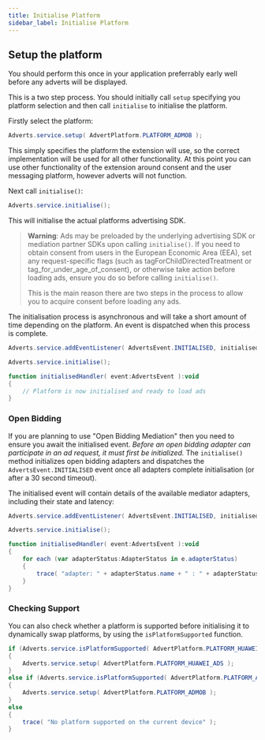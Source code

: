 ```yaml
---
title: Initialise Platform
sidebar_label: Initialise Platform
---
```


## Setup the platform

You should perform this once in your application preferrably early well before any adverts will be displayed. 

This is a two step process. You should initially call `setup` specifying you platform selection and then call `initialise` to initialise the platform.


Firstly select the platform:

```actionscript
Adverts.service.setup( AdvertPlatform.PLATFORM_ADMOB );
```

This simply specifies the platform the extension will use, so the correct implementation will be used for all other functionality. At this point you can use other functionality of the extension around consent and the user messaging platform, however adverts will not function.


Next call `initialise()`:

```actionscript
Adverts.service.initialise();
```

This will initialise the actual platforms advertising SDK. 

>
> **Warning**: Ads may be preloaded by the underlying advertising SDK or mediation partner SDKs upon calling `initialise()`. If you need to obtain consent from users in the European Economic Area (EEA), set any request-specific flags (such as tagForChildDirectedTreatment or tag_for_under_age_of_consent), or otherwise take action before loading ads, ensure you do so before calling `initialise()`. 
>
> This is the main reason there are two steps in the process to allow you to acquire consent before loading any ads.
>


The initialisation process is asynchronous and will take a short amount of time depending on the platform. An event is dispatched when this process is complete. 

```actionscript
Adverts.service.addEventListener( AdvertsEvent.INITIALISED, initialisedHandler );

Adverts.service.initialise();

function initialisedHandler( event:AdvertsEvent ):void 
{
	// Platform is now initialised and ready to load ads
}
```


### Open Bidding

If you are planning to use "Open Bidding Mediation" then you need to ensure you await the initialised event. *Before an open bidding adapter can participate in an ad request, it must first be initialized.* The `initialise()` method initializes open bidding adapters and dispatches the `AdvertsEvent.INITIALISED` event once all adapters complete initialisation (or after a 30 second timeout).

The initialised event will contain details of the available mediator adapters, including their state and latency:

```actionscript
Adverts.service.addEventListener( AdvertsEvent.INITIALISED, initialisedHandler );

Adverts.service.initialise();

function initialisedHandler( event:AdvertsEvent ):void 
{
	for each (var adapterStatus:AdapterStatus in e.adapterStatus)
	{
		trace( "adapter: " + adapterStatus.name + " : " + adapterStatus.state + " [" + adapterStatus.latency + "] - " + adapterStatus.description );
	}
}
```



### Checking Support

You can also check whether a platform is supported before initialising it to dynamically swap platforms, 
by using the `isPlatformSupported` function.


```actionscript
if (Adverts.service.isPlatformSupported( AdvertPlatform.PLATFORM_HUAWEI_ADS ))
{
	Adverts.service.setup( AdvertPlatform.PLATFORM_HUAWEI_ADS );
}
else if (Adverts.service.isPlatformSupported( AdvertPlatform.PLATFORM_ADMOB ))
{
	Adverts.service.setup( AdvertPlatform.PLATFORM_ADMOB );
}
else
{
	trace( "No platform supported on the current device" );
}
```


